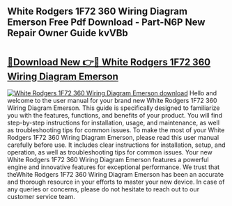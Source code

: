 ## White Rodgers 1F72 360 Wiring Diagram Emerson Free Pdf Download - Part-N6P New Repair Owner Guide kvVBb

# <h2><a href="http://dfhl23.blite.top/?on=White+Rodgers+1F72+360+Wiring+Diagram+Emerson">🔗Download New 👉🔴 White Rodgers 1F72 360 Wiring Diagram Emerson</a></h2>

[![White Rodgers 1F72 360 Wiring Diagram Emerson download](https://i.imgur.com/lujVjoI.png)](http://dfhl23.blite.top/?on=White+Rodgers+1F72+360+Wiring+Diagram+Emerson)
Hello and welcome to the user manual for your brand new White Rodgers 1F72 360 Wiring Diagram Emerson. This guide is specifically designed to familiarize you with the features, functions, and benefits of your product. You will find step-by-step instructions for installation, usage, and maintenance, as well as troubleshooting tips for common issues. To make the most of your White Rodgers 1F72 360 Wiring Diagram Emerson, please read this user manual carefully before use. It includes clear instructions for installation, setup, and operation, as well as troubleshooting tips for common issues. Your new White Rodgers 1F72 360 Wiring Diagram Emerson features a powerful engine and innovative features for exceptional performance. We trust that theWhite Rodgers 1F72 360 Wiring Diagram Emerson has been an accurate and thorough resource in your efforts to master your new device. In case of any queries or concerns, please do not hesitate to reach out to our customer service team.
